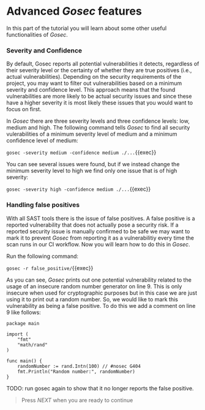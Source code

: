 # Advanced *Gosec* features

In this part of the tutorial you will learn about some other useful functionalities of *Gosec*.

### Severity and Confidence

By default, Gosec reports all potential vulnerabilities it detects, regardless of their severity level or the certainty of whether they are true positives (i.e., actual vulnerabilities). Depending on the security requirements of the project, you may want to filter out vulnerabilities based on a minimum severity and confidence level. This approach means that the found vulnerabilities are more likely to be actual security issues and since these have a higher severity it is most likely these issues that you would want to focus on first. 

In *Gosec* there are three severity levels and three confidence levels: low, medium and high. The following command tells *Gosec* to find all security vulerabilities of a minimum severity level of medium and a minimum confidence level of medium:

`gosec -severity medium -confidence medium ./...`{{exec}}

You can see several issues were found, but if we instead change the minimum severity level to high we find only one issue that is of high severity:

`gosec -severity high -confidence medium ./...`{{exec}}

### Handling false positives

With all SAST tools there is the issue of false positives. A false positive is a reported vulnerability that does not actually pose a security risk. If a reported security issue is manually confirmed to be safe we may want to mark it to prevent *Gosec* from reporting it as a vulnerabilitiy every time the scan runs in our CI workflow. Now you will learn how to do this in *Gosec*.

Run the following command:

`gosec -r false_positive/`{{exec}}

As you can see, *Gosec* prints out one potential vulnerability related to the usage of an insecure random number generator on line 9. This is only insecure when used for cryptographic purposes but in this case we are just using it to print out a random number. So, we would like to mark this vulnerability as being a false positive. To do this we add a comment on line 9 like follows:

```
package main

import (
	"fmt"
	"math/rand"
)

func main() {
	randomNumber := rand.Intn(100) // #nosec G404
	fmt.Println("Random number:", randomNumber)
}
```

TODO: run gosec again to show that it no longer reports the false positive.

> Press *NEXT* when you are ready to continue

